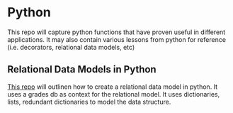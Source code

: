 # Python
This repo will capture python functions that have proven useful in different applications. It may also contain various lessons from python for reference (i.e. decorators, relational data models, etc)


## Relational Data Models in Python

[This repo](https://github.com/aarondaniels/python/tree/main/relational_db_models) will outlinen how to create a relational data model in python. It uses a grades db as context for the relational model. It uses dictionaries, lists, redundant dictionaries to model the data structure. 
